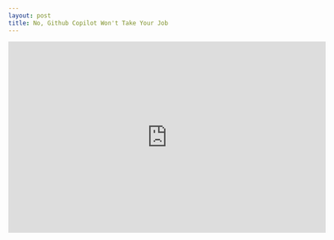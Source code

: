 ```yaml
---
layout: post
title: No, Github Copilot Won't Take Your Job
---
```


<div class="videoWrapper">
  <iframe width="640" height="385" src="https://www.youtube.com/embed/7NmpbNeJmqE" frameborder="0" allowfullscreen></iframe>
</div>

